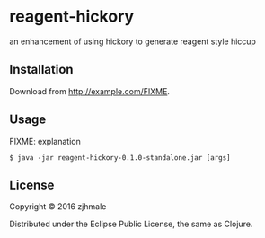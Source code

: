 # reagent-hickory

an enhancement of using hickory to generate reagent style hiccup

## Installation

Download from http://example.com/FIXME.

## Usage

FIXME: explanation

    $ java -jar reagent-hickory-0.1.0-standalone.jar [args]

## License

Copyright © 2016 zjhmale

Distributed under the Eclipse Public License, the same as Clojure.
